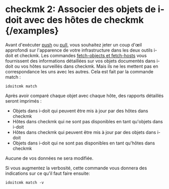 # checkmk 2: Associer des objets de i-doit avec des hôtes de checkmk {/examples}

Avant d'exécuter [push](./generate-wato-configuration-base-on-cmdb-data.md) ou [pull](./import-inventory-data-into-cmdb.md), vous souhaitez jeter un coup d'œil approfondi sur l'apparence de votre infrastructure dans les deux outils i-doit et checkmk. Les commandes [fetch-objects et fetch-hosts](./read-information-from-i-doit-and-checkmk.md) vous fournissent des informations détaillées sur vos objets documentés dans i-doit ou vos hôtes surveillés dans checkmk. Mais ils ne les mettent pas en correspondance les uns avec les autres. Cela est fait par la commande match :

    idoitcmk match

Après avoir comparé chaque objet avec chaque hôte, des rapports détaillés seront imprimés :

*   Objets dans i-doit qui peuvent être mis à jour par des hôtes dans checkmk
*   Hôtes dans checkmk qui ne sont pas disponibles en tant qu'objets dans i-doit
*   Hôtes dans checkmk qui peuvent être mis à jour par des objets dans i-doit
*   Objets dans i-doit qui ne sont pas disponibles en tant qu'hôtes dans checkmk

Aucune de vos données ne sera modifiée.

Si vous augmentez la verbosité, cette commande vous donnera des indications sur ce qu'il faut faire ensuite:

    idoitcmk match -v
